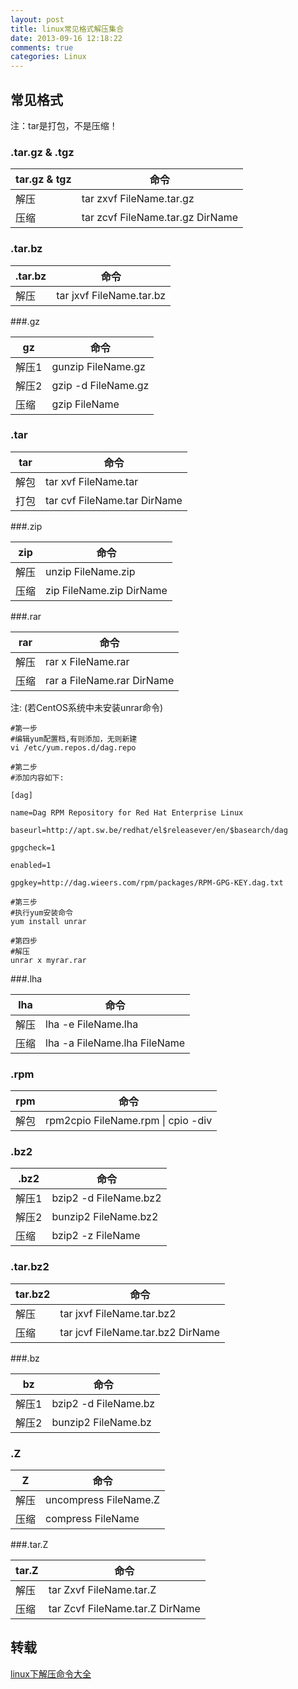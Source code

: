 ```yaml
---
layout: post
title: linux常见格式解压集合
date: 2013-09-16 12:18:22
comments: true
categories: Linux
---
```

## 常见格式

注：tar是打包，不是压缩！

### .tar.gz & .tgz

 
| tar.gz & tgz |  命令 |
|-----|-----|
| 解压 | tar zxvf FileName.tar.gz 
| 压缩 | tar zcvf FileName.tar.gz DirName 

### .tar.bz

| .tar.bz |  命令 |
|-----|-----|
| 解压| tar jxvf FileName.tar.bz 

###.gz

 
| gz |  命令 |
|-----|-----|
| 解压1 | gunzip FileName.gz 
| 解压2 | gzip -d FileName.gz 
| 压缩 | gzip FileName 


### .tar
 
|tar| 命令|
|-----|-----|
| 解包 | tar xvf FileName.tar |
| 打包 | tar cvf FileName.tar DirName |



###.zip

| zip |  命令 |
|-----|-----|
| 解压 | unzip FileName.zip
| 压缩 | zip FileName.zip DirName

###.rar

| rar |  命令 |
|-----|-----|
| 解压 | rar x FileName.rar
| 压缩 | rar a FileName.rar DirName

注: (若CentOS系统中未安装unrar命令)

    #第一步
    #编辑yum配置档,有则添加，无则新建
    vi /etc/yum.repos.d/dag.repo
    
    #第二步
    #添加内容如下:
    
    [dag]
    
    name=Dag RPM Repository for Red Hat Enterprise Linux
    
    baseurl=http://apt.sw.be/redhat/el$releasever/en/$basearch/dag
    
    gpgcheck=1
    
    enabled=1
    
    gpgkey=http://dag.wieers.com/rpm/packages/RPM-GPG-KEY.dag.txt
    
    #第三步
    #执行yum安装命令
    yum install unrar
    
    #第四步
    #解压
    unrar x myrar.rar

###.lha

| lha |  命令 |
|-----|-----|
|解压 | lha -e FileName.lha
| 压缩 | lha -a FileName.lha FileName


### .rpm


| rpm |  命令 |
|-----|-----|
| 解包 | rpm2cpio FileName.rpm &#124; cpio -div



### .bz2

| .bz2 |  命令 |
|-----|-----|
| 解压1 | bzip2 -d FileName.bz2
| 解压2 | bunzip2 FileName.bz2
| 压缩 |  bzip2 -z FileName

### .tar.bz2

| tar.bz2 |  命令 |
|-----|-----|
| 解压 | tar jxvf FileName.tar.bz2
| 压缩 | tar jcvf FileName.tar.bz2 DirName


###.bz

| bz |  命令 |
|-----|-----|
| 解压1 | bzip2 -d FileName.bz
| 解压2 | bunzip2 FileName.bz


### .Z

| Z |  命令 |
|-----|-----|
| 解压 | uncompress FileName.Z
| 压缩 | compress FileName

###.tar.Z

| tar.Z |  命令 |
|-----|-----|
| 解压 | tar Zxvf FileName.tar.Z
| 压缩 | tar Zcvf FileName.tar.Z DirName

## 转载

[linux下解压命令大全 ](http://www.cnblogs.com/eoiioe/archive/2008/09/20/1294681.html)

